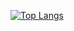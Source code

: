 [![Top Langs](https://github-readme-stats.vercel.app/api/top-langs/?username=salroid)](https://github.com/salroid/github-readme-stats)
